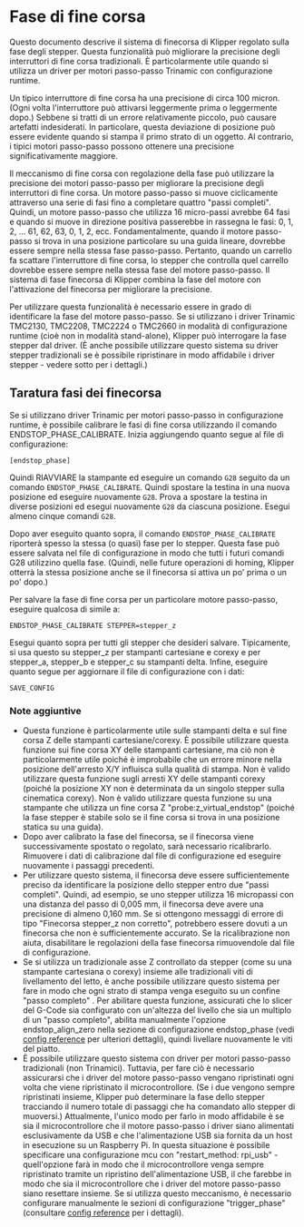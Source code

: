 # Fase di fine corsa

Questo documento descrive il sistema di finecorsa di Klipper regolato sulla fase degli stepper. Questa funzionalità può migliorare la precisione degli interruttori di fine corsa tradizionali. È particolarmente utile quando si utilizza un driver per motori passo-passo Trinamic con configurazione runtime.

Un tipico interruttore di fine corsa ha una precisione di circa 100 micron. (Ogni volta l'interruttore può attivarsi leggermente prima o leggermente dopo.) Sebbene si tratti di un errore relativamente piccolo, può causare artefatti indesiderati. In particolare, questa deviazione di posizione può essere evidente quando si stampa il primo strato di un oggetto. Al contrario, i tipici motori passo-passo possono ottenere una precisione significativamente maggiore.

Il meccanismo di fine corsa con regolazione della fase può utilizzare la precisione dei motori passo-passo per migliorare la precisione degli interruttori di fine corsa. Un motore passo-passo si muove ciclicamente attraverso una serie di fasi fino a completare quattro "passi completi". Quindi, un motore passo-passo che utilizza 16 micro-passi avrebbe 64 fasi e quando si muove in direzione positiva passerebbe in rassegna le fasi: 0, 1, 2, ... 61, 62, 63, 0, 1, 2, ecc. Fondamentalmente, quando il motore passo-passo si trova in una posizione particolare su una guida lineare, dovrebbe essere sempre nella stessa fase passo-passo. Pertanto, quando un carrello fa scattare l'interruttore di fine corsa, lo stepper che controlla quel carrello dovrebbe essere sempre nella stessa fase del motore passo-passo. Il sistema di fase finecorsa di Klipper combina la fase del motore con l'attivazione del finecorsa per migliorare la precisione.

Per utilizzare questa funzionalità è necessario essere in grado di identificare la fase del motore passo-passo. Se si utilizzano i driver Trinamic TMC2130, TMC2208, TMC2224 o TMC2660 in modalità di configurazione runtime (cioè non in modalità stand-alone), Klipper può interrogare la fase stepper dal driver. (È anche possibile utilizzare questo sistema su driver stepper tradizionali se è possibile ripristinare in modo affidabile i driver stepper - vedere sotto per i dettagli.)

## Taratura fasi dei finecorsa

Se si utilizzano driver Trinamic per motori passo-passo in configurazione runtime, è possibile calibrare le fasi di fine corsa utilizzando il comando ENDSTOP_PHASE_CALIBRATE. Inizia aggiungendo quanto segue al file di configurazione:

```
[endstop_phase]
```

Quindi RIAVVIARE la stampante ed eseguire un comando `G28` seguito da un comando `ENDSTOP_PHASE_CALIBRATE`. Quindi spostare la testina in una nuova posizione ed eseguire nuovamente `G28`. Prova a spostare la testina in diverse posizioni ed esegui nuovamente `G28` da ciascuna posizione. Esegui almeno cinque comandi `G28`.

Dopo aver eseguito quanto sopra, il comando `ENDSTOP_PHASE_CALIBRATE` riporterà spesso la stessa (o quasi) fase per lo stepper. Questa fase può essere salvata nel file di configurazione in modo che tutti i futuri comandi G28 utilizzino quella fase. (Quindi, nelle future operazioni di homing, Klipper otterrà la stessa posizione anche se il finecorsa si attiva un po' prima o un po' dopo.)

Per salvare la fase di fine corsa per un particolare motore passo-passo, eseguire qualcosa di simile a:

```
ENDSTOP_PHASE_CALIBRATE STEPPER=stepper_z
```

Esegui quanto sopra per tutti gli stepper che desideri salvare. Tipicamente, si usa questo su stepper_z per stampanti cartesiane e corexy e per stepper_a, stepper_b e stepper_c su stampanti delta. Infine, eseguire quanto segue per aggiornare il file di configurazione con i dati:

```
SAVE_CONFIG
```

### Note aggiuntive

* Questa funzione è particolarmente utile sulle stampanti delta e sul fine corsa Z delle stampanti cartesiane/corexy. È possibile utilizzare questa funzione sui fine corsa XY delle stampanti cartesiane, ma ciò non è particolarmente utile poiché è improbabile che un errore minore nella posizione dell'arresto X/Y influisca sulla qualità di stampa. Non è valido utilizzare questa funzione sugli arresti XY delle stampanti corexy (poiché la posizione XY non è determinata da un singolo stepper sulla cinematica corexy). Non è valido utilizzare questa funzione su una stampante che utilizza un fine corsa Z "probe:z_virtual_endstop" (poiché la fase stepper è stabile solo se il fine corsa si trova in una posizione statica su una guida).
* Dopo aver calibrato la fase del finecorsa, se il finecorsa viene successivamente spostato o regolato, sarà necessario ricalibrarlo. Rimuovere i dati di calibrazione dal file di configurazione ed eseguire nuovamente i passaggi precedenti.
* Per utilizzare questo sistema, il finecorsa deve essere sufficientemente preciso da identificare la posizione dello stepper entro due "passi completi". Quindi, ad esempio, se uno stepper utilizza 16 micropassi con una distanza del passo di 0,005 mm, il finecorsa deve avere una precisione di almeno 0,160 mm. Se si ottengono messaggi di errore di tipo "Finecorsa stepper_z non corretto", potrebbero essere dovuti a un finecorsa che non è sufficientemente accurato. Se la ricalibrazione non aiuta, disabilitare le regolazioni della fase finecorsa rimuovendole dal file di configurazione.
* Se si utilizza un tradizionale asse Z controllato da stepper (come su una stampante cartesiana o corexy) insieme alle tradizionali viti di livellamento del letto, è anche possibile utilizzare questo sistema per fare in modo che ogni strato di stampa venga eseguito su un confine "passo completo" . Per abilitare questa funzione, assicurati che lo slicer del G-Code sia configurato con un'altezza del livello che sia un multiplo di un "passo completo", abilita manualmente l'opzione endstop_align_zero nella sezione di configurazione endstop_phase (vedi [config reference](Config_Reference.md#endstop_phase) per ulteriori dettagli), quindi livellare nuovamente le viti del piatto.
* È possibile utilizzare questo sistema con driver per motori passo-passo tradizionali (non Trinamici). Tuttavia, per fare ciò è necessario assicurarsi che i driver del motore passo-passo vengano ripristinati ogni volta che viene ripristinato il microcontrollore. (Se i due vengono sempre ripristinati insieme, Klipper può determinare la fase dello stepper tracciando il numero totale di passaggi che ha comandato allo stepper di muoversi.) Attualmente, l'unico modo per farlo in modo affidabile è se sia il microcontrollore che il motore passo-passo i driver siano alimentati esclusivamente da USB e che l'alimentazione USB sia fornita da un host in esecuzione su un Raspberry Pi. In questa situazione è possibile specificare una configurazione mcu con "restart_method: rpi_usb" - quell'opzione farà in modo che il microcontrollore venga sempre ripristinato tramite un ripristino dell'alimentazione USB, il che farebbe in modo che sia il microcontrollore che i driver del motore passo-passo siano resettare insieme. Se si utilizza questo meccanismo, è necessario configurare manualmente le sezioni di configurazione "trigger_phase" (consultare [config reference](Config_Reference.md#endstop_phase) per i dettagli).
